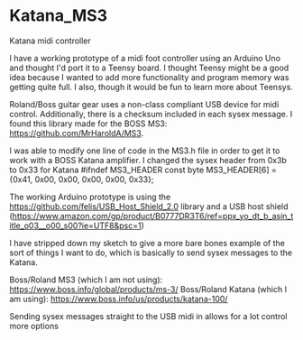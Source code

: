 # Katana_MS3
Katana midi controller

I have a working prototype of a midi foot controller using an Arduino Uno and thought I'd port it to a Teensy board. I 
thought Teensy might be a good idea because I wanted to add more functionality and program memory was getting quite full. I 
also, though it would be fun to learn more about Teensys.

Roland/Boss guitar gear uses a non-class compliant USB device for midi control. Additionally, there is a checksum included in each sysex message. I found this library made for the BOSS MS3: 
https://github.com/MrHaroldA/MS3.

I was able to modify one line of code in the MS3.h file in order to get it to work with a BOSS Katana amplifier. I changed 
the sysex header from 0x3b to 0x33 for Katana
   #ifndef MS3_HEADER
   const byte MS3_HEADER[6] = {0x41, 0x00, 0x00, 0x00, 0x00, 0x33};
   
The working Arduino prototype is using the https://github.com/felis/USB_Host_Shield_2.0 library and a USB host shield
(https://www.amazon.com/gp/product/B0777DR3T6/ref=ppx_yo_dt_b_asin_title_o03__o00_s00?ie=UTF8&psc=1)

I have stripped down my sketch to give a more bare bones example of the sort of things I want to do, which is basically 
to send sysex messages to the Katana.

Boss/Roland MS3 (which I am not using): https://www.boss.info/global/products/ms-3/
Boss/Roland Katana (which I am using): https://www.boss.info/us/products/katana-100/

Sending sysex messages straight to the USB midi in allows for a lot control more options



